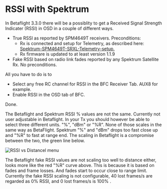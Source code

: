 # RSSI with Spektrum

In Betaflight 3.3.0 there will be a possiblity to get a Received Signal Strength Indicater (RSSI) in OSD in a couple of different ways.

- True RSSI as reported by SPM4649T receivers. Preconditions:
  - Rx is connected and setup for Telemetry, as described here: [Spektrum-SPM4649T-SRXL-Telemetry-setup.](Spektrum-SPM4649T-SRXL-Telemetry-setup)
  - Rx firmware is updated to at least version 1.1.9
- Fake RSSI based on radio link fades reported by any Spektrum Satellite Rx. No preconditions.

All you have to do is to

- Select any free RC channel for RSSI in the BFC Receiver Tab. AUX8 for example.
- Enable RSSI in the OSD tab of BFC.

Done.

The Betaflight and Spektrum RSSI % values are not the same. Currently not user adjustable in Betaflight. In your Tx you should however be able to select three different units. "%", "dBm" or "%R". None of those scales in the same way as BetaFlight. Spektrum "%" and "dBm" drops too fast close up and "%R" to fast at range end. The scaling in Betaflight is a compromise between the two, the green line below.

![RSSI vs Distancel menu](/img/ideal_rssi_to_range.jpg)

The Betaflight fake RSSI values are not scaling too well to distance either, looks more like the red "%R" curve above. This is because it is based on fades and frame losses. And fades start to occur close to range limit. Currently the fake RSSI scaling is not configurable, 40 lost frames/s are regarded as 0% RSSI, and 0 lost frames/s is 100% .
